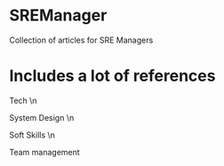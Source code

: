 # SREManager
Collection of articles for SRE Managers

Includes a lot of references
=======
Tech \n

System Design \n

Soft Skills \n

Team management
